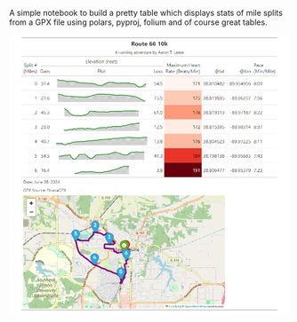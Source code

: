 A simple notebook to build a pretty table which displays stats of mile splits from a GPX file using polars, pyproj, folium and of course great tables.

![a great table](great_gpx.png "Great GPX")